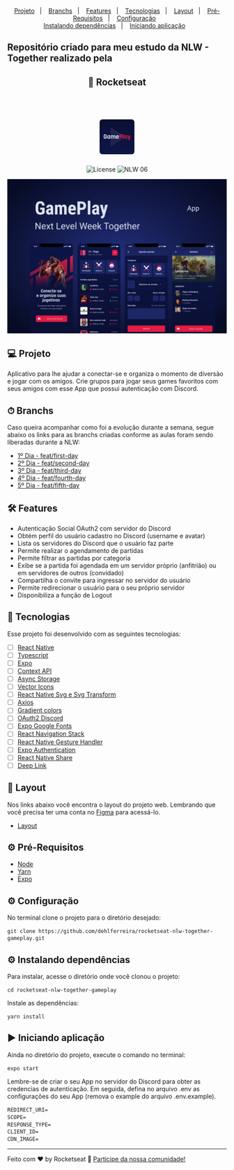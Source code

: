 <p align="center">
  <a href="#-projeto">Projeto</a>&nbsp;&nbsp;&nbsp;|&nbsp;&nbsp;&nbsp;
  <a href="#-branchs">Branchs</a>&nbsp;&nbsp;&nbsp;|&nbsp;&nbsp;&nbsp;
  <a href="#-features">Features</a>&nbsp;&nbsp;&nbsp;|&nbsp;&nbsp;&nbsp;
  <a href="#-tecnologias">Tecnologias</a>&nbsp;&nbsp;&nbsp;|&nbsp;&nbsp;&nbsp;
  <a href="#-layout">Layout</a>&nbsp;&nbsp;&nbsp;|&nbsp;&nbsp;&nbsp;
  <a href="#-pré-requisitos">Pré-Requisitos</a>&nbsp;&nbsp;&nbsp;|&nbsp;&nbsp;&nbsp;
  <a href="#-configuração">Configuração</a>&nbsp;&nbsp;&nbsp;
  <br>
  <a href="#-instalando-dependências">Instalando dependências</a>&nbsp;&nbsp;&nbsp;|&nbsp;&nbsp;&nbsp;
  <a href="#-iniciando-aplicação">Iniciando aplicação</a>&nbsp;&nbsp;&nbsp;

</p>

## Repositório criado para meu estudo da NLW - Together realizado pela

<h2 align="center">🚀 Rocketseat</h2>

<br>

<h1 align="center">
  <img alt="GamePlay" height="80" title="Plant Manager" src="assets/logo.png" />
</h1>

<p align="center">
  <img alt="License" src="https://img.shields.io/static/v1?label=license&message=MIT&color=E51C44&labelColor=0A1033">

 <img src="https://img.shields.io/static/v1?label=NLW&message=06&color=E51C44&labelColor=0A1033" alt="NLW 06" />
</p>

![cover](assets/cover.png?style=flat)

## 💻 Projeto

Aplicativo para lhe ajudar a conectar-se e organiza o momento de diversão e jogar com os amigos. Crie grupos para jogar seus games favoritos com seus amigos com esse App que possui autenticação com Discord.

## ⏱ Branchs

Caso queira acompanhar como foi a evolução durante a semana, segue abaixo os links para as branchs criadas conforme as aulas foram sendo liberadas durante a NLW:

- [1º Dia - feat/first-day](https://github.com/dehlferreira/rocketseat-nlw-together-gameplay/tree/feat/first-day)
- [2º Dia - feat/second-day](https://github.com/dehlferreira/rocketseat-nlw-together-gameplay/tree/feat/second-day)
- [3º Dia - feat/third-day](https://github.com/dehlferreira/rocketseat-nlw-together-gameplay/tree/feat/third-day)
- [4º Dia - feat/fourth-day](https://github.com/dehlferreira/rocketseat-nlw-together-gameplay/tree/feat/fourth-day)
- [5º Dia - feat/fifth-day](https://github.com/dehlferreira/rocketseat-nlw-together-gameplay/tree/feat/fifth-day)

## 🛠 Features

- Autenticação Social OAuth2 com servidor do Discord
- Obtém perfil do usuário cadastro no Discord (username e avatar)
- Lista os servidores do Discord que o usuário faz parte
- Permite realizar o agendamento de partidas
- Permite filtrar as partidas por categoria
- Exibe se a partida foi agendada em um servidor próprio (anfitrião) ou em servidores de outros (convidado)
- Compartilha o convite para ingressar no servidor do usuário
- Permite redirecionar o usuário para o seu próprio servidor
- Disponibiliza a função de Logout

## 🚀 Tecnologias

Esse projeto foi desenvolvido com as seguintes tecnologias:

- [ ] [React Native](https://reactnative.dev/docs/getting-started)
- [ ] [Typescript](https://www.typescriptlang.org/docs/)
- [ ] [Expo](https://docs.expo.io/)
- [ ] [Context API](https://pt-br.reactjs.org/docs/context.html)
- [ ] [Async Storage](https://reactnative.dev/docs/asyncstorage)
- [ ] [Vector Icons](https://docs.expo.io/guides/icons/)
- [ ] [React Native Svg e Svg Transform](https://docs.expo.io/versions/latest/sdk/svg/)
- [ ] [Axios](https://www.npmjs.com/package/axios)
- [ ] [Gradient colors](https://docs.expo.io/versions/latest/sdk/linear-gradient/)
- [ ] [OAuth2 Discord ](https://discord.com/developers/docs/topics/oauth2)
- [ ] [Expo Google Fonts](https://docs.expo.io/guides/using-custom-fonts/)
- [ ] [React Navigation Stack](https://reactnavigation.org/docs/stack-navigator/)
- [ ] [React Native Gesture Handler](https://reactnavigation.org/docs/getting-started)
- [ ] [Expo Authentication](https://docs.expo.io/guides/authentication/)
- [ ] [React Native Share](https://reactnative.dev/docs/share)
- [ ] [Deep Link](https://reactnavigation.org/docs/deep-linking/)

## 🔖 Layout

Nos links abaixo você encontra o layout do projeto web. Lembrando que você precisa ter uma conta no [Figma](http://figma.com/) para acessá-lo.

- [Layout](https://www.figma.com/file/0kv33XYjvOgvKGKHBaiR07/GamePlay-NLW-Together?node-id=58913%3A83)

## ⚙ Pré-Requisitos

- [Node](https://nodejs.org/pt-br/)
- [Yarn](https://yarnpkg.com/getting-started)
- [Expo](https://docs.expo.io/)

## ⚙ Configuração

No terminal clone o projeto para o diretório desejado:

```
git clone https://github.com/dehlferreira/rocketseat-nlw-together-gameplay.git
```

## ⚙ Instalando dependências

Para instalar, acesse o diretório onde você clonou o projeto:

```
cd rocketseat-nlw-together-gameplay
```

Instale as dependências:

```
yarn install
```

## ▶ Iniciando aplicação

Ainda no diretório do projeto, execute o comando no terminal:

```
expo start
```

Lembre-se de criar o seu App no servidor do Discord para obter as credencias de autenticação. Em seguida, defina no arquivo .env as configurações do seu App (remova o example do arquivo .env.example).

```cl
REDIRECT_URI=
SCOPE=
RESPONSE_TYPE=
CLIENT_ID=
CDN_IMAGE=
```

---

Feito com ♥ by Rocketseat :wave: [Participe da nossa comunidade!](https://discordapp.com/invite/gCRAFhc)

 <!-- coisas para acrescentar conforme evolução -->
<!-- - [Layout Mobile](https://www.figma.com/file/X27FfVxAgy9f5IFa7ONlph/Happy-Mobile) -->

